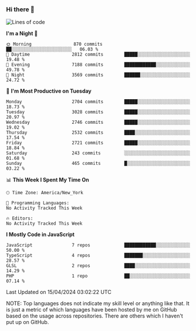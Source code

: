 ### Hi there 👋

<!--
**LynxJinxxy/LynxJinxxy** is a ✨ _special_ ✨ repository because its `README.md` (this file) appears on your GitHub profile.

Here are some ideas to get you started:

- 🔭 I’m currently working on ...
- 🌱 I’m currently learning ...
- 👯 I’m looking to collaborate on ...
- 🤔 I’m looking for help with ...
- 💬 Ask me about ...
- 📫 How to reach me: ...
- 😄 Pronouns: ...
- ⚡ Fun fact: ...
-->

<!--START_SECTION:waka-->
![Lines of code](https://img.shields.io/badge/From%20Hello%20World%20I%27ve%20Written-31.8%20million%20lines%20of%20code-blue)

**I'm a Night 🦉** 

```text
🌞 Morning                870 commits         ██░░░░░░░░░░░░░░░░░░░░░░░   06.03 % 
🌆 Daytime                2812 commits        █████░░░░░░░░░░░░░░░░░░░░   19.48 % 
🌃 Evening                7188 commits        ████████████░░░░░░░░░░░░░   49.78 % 
🌙 Night                  3569 commits        ██████░░░░░░░░░░░░░░░░░░░   24.72 % 
```
📅 **I'm Most Productive on Tuesday** 

```text
Monday                   2704 commits        █████░░░░░░░░░░░░░░░░░░░░   18.73 % 
Tuesday                  3028 commits        █████░░░░░░░░░░░░░░░░░░░░   20.97 % 
Wednesday                2746 commits        █████░░░░░░░░░░░░░░░░░░░░   19.02 % 
Thursday                 2532 commits        ████░░░░░░░░░░░░░░░░░░░░░   17.54 % 
Friday                   2721 commits        █████░░░░░░░░░░░░░░░░░░░░   18.84 % 
Saturday                 243 commits         ░░░░░░░░░░░░░░░░░░░░░░░░░   01.68 % 
Sunday                   465 commits         █░░░░░░░░░░░░░░░░░░░░░░░░   03.22 % 
```


📊 **This Week I Spent My Time On** 

```text
🕑︎ Time Zone: America/New_York

💬 Programming Languages: 
No Activity Tracked This Week

🔥 Editors: 
No Activity Tracked This Week
```

**I Mostly Code in JavaScript** 

```text
JavaScript               7 repos             ████████████░░░░░░░░░░░░░   50.00 % 
TypeScript               4 repos             ███████░░░░░░░░░░░░░░░░░░   28.57 % 
GLSL                     2 repos             ████░░░░░░░░░░░░░░░░░░░░░   14.29 % 
PHP                      1 repo              ██░░░░░░░░░░░░░░░░░░░░░░░   07.14 % 
```




 Last Updated on 15/04/2024 03:02:22 UTC
<!--END_SECTION:waka-->
NOTE: Top languages does not indicate my skill level or anything like that. It is just a metric of which languages have been hosted by me on GitHub based on the usage across repositories. There are others which I haven't put up on GitHub.
